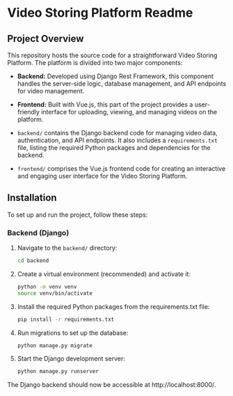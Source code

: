 # Video Storing Platform Readme

## Project Overview

This repository hosts the source code for a straightforward Video Storing Platform. The platform is divided into two major components:

- **Backend:** Developed using Django Rest Framework, this component handles the server-side logic, database management, and API endpoints for video management.

- **Frontend:** Built with Vue.js, this part of the project provides a user-friendly interface for uploading, viewing, and managing videos on the platform.


- `backend/` contains the Django backend code for managing video data, authentication, and API endpoints. It also includes a `requirements.txt` file, listing the required Python packages and dependencies for the backend.

- `frontend/` comprises the Vue.js frontend code for creating an interactive and engaging user interface for the Video Storing Platform.

## Installation

To set up and run the project, follow these steps:

### Backend (Django)

1. Navigate to the `backend/` directory:

   ```bash
   cd backend
   ```

2. Create a virtual environment (recommended) and activate it:
   ```bash
   python -m venv venv
   source venv/bin/activate
   ```
3. Install the required Python packages from the requirements.txt file:
   ```bash
   pip install -r requirements.txt
   ```
5. Run migrations to set up the database:
   ```bash
   python manage.py migrate
   ```
7. Start the Django development server:
   ```bash
   python manage.py runserver
   ```
The Django backend should now be accessible at http://localhost:8000/.
